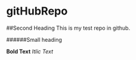 # gitHubRepo

##Second Heading
This is my test repo in github.

######Small heading

**Bold Text**
*Itlic Text*
